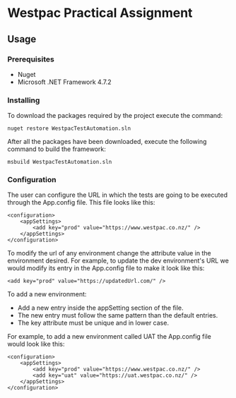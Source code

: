 ﻿# Westpac Practical Assignment

## Usage

### Prerequisites

* Nuget
* Microsoft .NET Framework 4.7.2

### Installing

To download the packages required by the project execute the command:

	nuget restore WestpacTestAutomation.sln

After all the packages have been downloaded, execute the following command to build the framework:

	msbuild WestpacTestAutomation.sln

### Configuration

The user can configure the URL in which the tests are going to be executed through the App.config file. This file looks like this:

	<configuration>
		<appSettings>
			<add key="prod" value="https://www.westpac.co.nz/" />
		</appSettings>
	</configuration>

To modify the url of any environment change the attribute value in the environment desired. For example, to update the dev environment's URL we would modify its entry in the App.config file to make it look like this:

	<add key="prod" value="https://updatedUrl.com/" />

To add a new environment:

* Add a new entry inside the appSetting section of the file.
* The new entry must follow the same pattern than the default entries.
* The key attribute must be unique and in lower case.

For example, to add a new environment called UAT the App.config file would look like this:

	<configuration>
		<appSettings>
			<add key="prod" value="https://www.westpac.co.nz/" />
			<add key="uat" value="https://uat.westpac.co.nz/" />
		</appSettings>
	</configuration>
